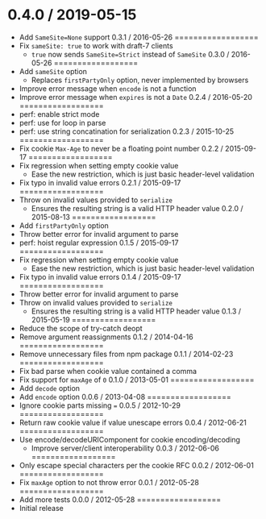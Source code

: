 0.4.0 / 2019-05-15
==================
  * Add `SameSite=None` support
0.3.1 / 2016-05-26
==================
  * Fix `sameSite: true` to work with draft-7 clients
    - `true` now sends `SameSite=Strict` instead of `SameSite`
0.3.0 / 2016-05-26
==================
  * Add `sameSite` option
    - Replaces `firstPartyOnly` option, never implemented by browsers
  * Improve error message when `encode` is not a function
  * Improve error message when `expires` is not a `Date`
0.2.4 / 2016-05-20
==================
  * perf: enable strict mode
  * perf: use for loop in parse
  * perf: use string concatination for serialization
0.2.3 / 2015-10-25
==================
  * Fix cookie `Max-Age` to never be a floating point number
0.2.2 / 2015-09-17
==================
  * Fix regression when setting empty cookie value
    - Ease the new restriction, which is just basic header-level validation
  * Fix typo in invalid value errors
0.2.1 / 2015-09-17
==================
  * Throw on invalid values provided to `serialize`
    - Ensures the resulting string is a valid HTTP header value
0.2.0 / 2015-08-13
==================
  * Add `firstPartyOnly` option
  * Throw better error for invalid argument to parse
  * perf: hoist regular expression
0.1.5 / 2015-09-17
==================
  * Fix regression when setting empty cookie value
    - Ease the new restriction, which is just basic header-level validation
  * Fix typo in invalid value errors
0.1.4 / 2015-09-17
==================
  * Throw better error for invalid argument to parse
  * Throw on invalid values provided to `serialize`
    - Ensures the resulting string is a valid HTTP header value
0.1.3 / 2015-05-19
==================
  * Reduce the scope of try-catch deopt
  * Remove argument reassignments
0.1.2 / 2014-04-16
==================
  * Remove unnecessary files from npm package
0.1.1 / 2014-02-23
==================
  * Fix bad parse when cookie value contained a comma
  * Fix support for `maxAge` of `0`
0.1.0 / 2013-05-01
==================
  * Add `decode` option
  * Add `encode` option
0.0.6 / 2013-04-08
==================
  * Ignore cookie parts missing `=`
0.0.5 / 2012-10-29
==================
  * Return raw cookie value if value unescape errors
0.0.4 / 2012-06-21
==================
  * Use encode/decodeURIComponent for cookie encoding/decoding
    - Improve server/client interoperability
0.0.3 / 2012-06-06
==================
  * Only escape special characters per the cookie RFC
0.0.2 / 2012-06-01
==================
  * Fix `maxAge` option to not throw error
0.0.1 / 2012-05-28
==================
  * Add more tests
0.0.0 / 2012-05-28
==================
  * Initial release
